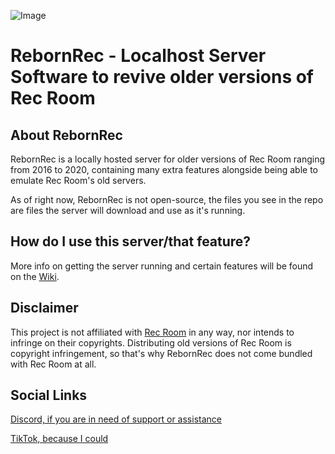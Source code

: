 ![Image](https://raw.githubusercontent.com/aqquad/RebornRec/refs/heads/main/RebornRecBanner.png)
# RebornRec - Localhost Server Software to revive older versions of Rec Room
## About RebornRec
RebornRec is a locally hosted server for older versions of Rec Room ranging from 2016 to 2020, containing many extra features alongside being able to emulate Rec Room's old servers.

As of right now, RebornRec is not open-source, the files you see in the repo are files the server will download and use as it's running.
## How do I use this server/that feature?

More info on getting the server running and certain features will be found on the [Wiki](https://github.com/aqquad/RebornRec/wiki).
## Disclaimer

This project is not affiliated with [Rec Room](https://recroom.com) in any way, nor intends to infringe on their copyrights. Distributing old versions of Rec Room is copyright infringement, so that's why RebornRec does not come bundled with Rec Room at all.
## Social Links
[Discord, if you are in need of support or assistance](https://discord.gg/yWBNpcAQTf)

[TikTok, because I could](https://www.tiktok.com/@rebornrec)
